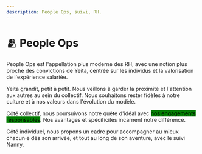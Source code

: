```yaml
---
description: People Ops, suivi, RH.
---
```


# 🫂 People Ops

People Ops est l'appellation plus moderne des RH, avec une notion plus proche des convictions de Yeita, centrée sur les individus et la valorisation de l'expérience salariée.&#x20;

Yeita grandit, petit à petit. Nous veillons à garder la proximité et l'attention aux autres au sein du collectif. Nous souhaitons rester fidèles à notre culture et à nos valeurs dans l'évolution du modèle.&#x20;

Côté collectif, nous poursuivons notre quête d'idéal avec <mark style="background-color:green;">nos engagements responsables</mark>. Nos avantages et spécificités incarnent notre différence.&#x20;

Côté individuel, nous propons un cadre pour accompagner au mieux chacun·e dès son arrivée, et tout au long de son aventure, avec le suivi Nanny.&#x20;
